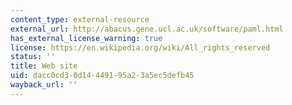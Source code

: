 ```yaml
---
content_type: external-resource
external_url: http://abacus.gene.ucl.ac.uk/software/paml.html
has_external_license_warning: true
license: https://en.wikipedia.org/wiki/All_rights_reserved
status: ''
title: Web site
uid: dacc0cd3-0d14-4491-95a2-3a5ec5defb45
wayback_url: ''
---
```

